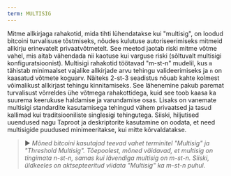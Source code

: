 ```yaml
---
term: MULTISIG
---
```


Mitme allkirjaga rahakotid, mida tihti lühendatakse kui "multisig", on loodud bitcoini turvalisuse tõstmiseks, nõudes kulutuse autoriseerimiseks mitmeid allkirju erinevatelt privaatvõtmetelt. See meetod jaotab riski mitme võtme vahel, mis aitab vähendada nii kaotuse kui varguse riski (sõltuvalt multisigi konfiguratsioonist). Multisigi rahakotid töötavad "m-st-n" mudelil, kus `m` tähistab minimaalset vajalike allkirjade arvu tehingu valideerimiseks ja `n` on kaasatud võtmete koguarv. Näiteks 2-st-3 seadistus nõuab kahte kolmest võimalikust allkirjast tehingu kinnitamiseks. See lähenemine pakub paremat turvalisust võrreldes ühe võtmega rahakottidega, kuid see toob kaasa ka suurema keerukuse haldamise ja varundamise osas. Lisaks on vanemate multisigi standardite kasutamisega tehingud vähem privaatsed ja tasud kallimad kui traditsiooniliste singlesigi tehingutega. Siiski, hiljutised uuendused nagu Taproot ja deskriptorite kasutamine on oodata, et need multisigide puudused minimeeritakse, kui mitte kõrvaldatakse.

> ► *Mõned bitcoini kasutajad teevad vahet terminitel "Multisig" ja "Threshold Multisig". Tõepoolest, mõned väidavad, et multisig on tingimata n-st-n, samas kui lävendiga multisig on m-st-n. Siiski, üldkeeles on aktsepteeritud viidata "Multisig" ka m-st-n puhul.*
